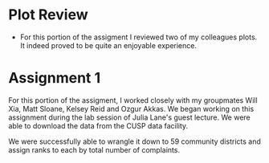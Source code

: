 # Plot Review
 - For this portion of the assigment I reviewed two of my colleagues plots. It indeed proved to be quite an enjoyable experience. 

# Assignment 1

For this portion of the assigment, I worked closely with my groupmates Will Xia, Matt Sloane, Kelsey Reid and Ozgur Akkas.
We began working on this assignment during the lab session of Julia Lane's guest lecture. We were able to download the data from the CUSP data facility. 

We were successfully able to wrangle it down to 59 community districts and assign ranks to each by total number of complaints. 



